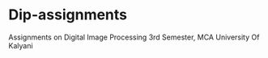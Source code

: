 # Dip-assignments

Assignments on Digital Image Processing
3rd Semester, MCA
University Of Kalyani 
